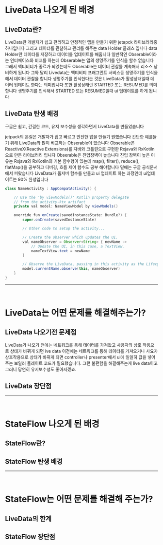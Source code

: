 # LiveData 나오게 된 배경
## LiveData란?
LiveData란 개발자가 쉽고 편리하고 안정적인 앱을 만들기 위한 jetapck 라이브러리중 하나입니다 그리고 데이터를 관찰하고 관리를 해주는 data Holder 클래스 입니다 data Holder란 데이터를 저장하고 데이터를 업데이트를 해줍니다 일반적인 Obserable이라는 인터페이스와 비교를 하는데 Obserable는 앱의 생명주기를 인식을 할수 없습니다 그래서 액티비티가 종료가 되었는데도 Obserable는 데이터 관찰를 계속해서 리소스 낭비하게 됩니다 그와 달리 Livedata는 액티비티 프래그먼트 서비스등 생명주기를 인식을 해서 데이터 관찰을 합니다 생명주기를 인식한다는 것은 LiveData가 활성상태일때 데이터 업데이트 한다는 의미입니다 또한 활성상태란 STARTED 또는 RESUMED를 의미합니다 생명주기를 인식해서 STARTED 또는 RESUMED일때 ui 업데이트를 하게 됩니다



## LiveData 탄생 배경
구글은 쉽고, 간결한 코드, 유지 보수성을 생각하면서 LiveData를 만들었습니다

jetpack의 본질은 개발자가 쉽고 빠르고 안전한 앱을 만들기 원했습니다 간단한 예를들기 위해 LiveData와 많이 비교하는 Obserable이 있습니다 Obserable은 ReactiveX(Reactive Extensions)를 자바와 코틀린으로 구현한 Rxjava와 RxKotiln으로 만든 라이브러리 입니다 Obserable은 진입장벽이 높습니다 진입 장벽이 높은 이유는 Rxjava와 RxKotiln의 기본 함수형이 있는데  map(), filter(), reduce(), flatMap()을 공부하고 디버깅, 흐름 제어 함수도 공부 해야합니다
밑에는 구글 공식문서에서 퍼왔습니다 LiveData가 옵저버 함수를 만들고 ui 업데이트 하는 과정인데 ui업데이트는 90% 완성입니다

```java
class NameActivity : AppCompatActivity() {

    // Use the 'by viewModels()' Kotlin property delegate
    // from the activity-ktx artifact
    private val model: NameViewModel by viewModels()

    override fun onCreate(savedInstanceState: Bundle?) {
        super.onCreate(savedInstanceState)

        // Other code to setup the activity...

        // Create the observer which updates the UI.
        val nameObserver = Observer<String> { newName ->
            // Update the UI, in this case, a TextView.
            nameTextView.text = newName
        }

        // Observe the LiveData, passing in this activity as the LifecycleOwner and the observer.
        model.currentName.observe(this, nameObserver)
    }
}
```
---  
</br>

# LiveData는 어떤 문제를 해결해주는가?
## LiveData 나오기전 문제점
LiveData가 나오기 전에는 네트워크를 통해 데이터를 가져왔고 사용자의 상호 작용으로 상태가 바뀌게 되면 
ive data 이전에는 네트워크를 통해 데이터를 가져오거나 사요자 상호작용으로 상태가 바뀌게 되면 controller나 presenter에서 ui에 일일히 값을 넣어주는 보일러 플레이트 코드가 필요했습니다. 그런 불편함을 해결해주는게 live data이고 그러니 당연히 유지보수성도 좋아지겠죠.

## LiveData 장단점


---  
</br>

# StateFlow 나오게 된 배경
## StateFlow란?
## StateFlow 탄생 배경

---  
</br>

# StateFlow는 어떤 문제를 해결해 주는가?
## LiveData의 한계
## StateFlow 장단점
